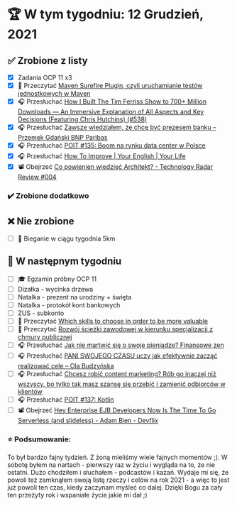 # 🏆 W tym tygodniu: 12 Grudzień, 2021


## ✅ Zrobione z listy
- [x] Zadania OCP 11 x3
- [x] 📗 Przeczytać [Maven Surefire Plugin, czyli uruchamianie testów jednostkowych w Maven](https://devcezz.pl/2021/12/01/maven-surefire-plugin-czyli-uruchamianie-testow-jednostkowych-w-maven/) 
- [x] 🎧 Przesłuchać [How I Built The Tim Ferriss Show to 700+ Million Downloads — An Immersive Explanation of All Aspects and Key Decisions (Featuring Chris Hutchins) (#538)](https://tim.blog/2021/10/14/how-i-built-the-tim-ferriss-show-podcast/https://tim.blog/2021/10/14/how-i-built-the-tim-ferriss-show-podcast/)
- [x] 🎧 Przesłuchać [Zawsze wiedziałem, że chcę być prezesem banku – Przemek Gdański BNP Paribas](https://zaprojektujswojezycie.pl/zawsze-wiedzialem-ze-chce-byc-prezesem-banku-przemek-gdanski-bnp-paribas/)
- [x] 🎧 Przesłuchać [POIT #135: Boom na rynku data center w Polsce](https://porozmawiajmyoit.pl/poit-135-boom-na-rynku-data-center-w-polsce/)
- [x] 🎧 Przesłuchać [How To Improve | Your English | Your Life](https://youtu.be/CWHUuNKkXkg)
- [x] 📽️ Obejrzeć [Co powienien wiedzieć Architekt? - Technology Radar Review #004](https://youtu.be/SOkzG5RhGyU)

### ✔️ Zrobione dodatkowo

## ❌ Nie zrobione
- [ ] 🏃 Bieganie w ciągu tygodnia 5km

## 📝 W następnym tygodniu
- [ ] 🎓 Egzamin próbny OCP 11
- [ ] Dizałka - wycinka drzewa
- [ ] Natalka - prezent na urodziny + święta
- [ ] Natalka - protokół kont bankowych
- [ ] ZUS - subkonto
- [ ] 📗 Przeczytać [Which skills to choose in order to be more valuable](https://blog.allegro.tech/2021/12/choose-your-skills.html) 
- [ ] 📗 Przeczytać [Rozwój ścieżki zawodowej w kierunku specjalizacji z chmury publicznej](https://sii.pl/blog/rozwoj-sciezki-zawodowej-w-kierunku-specjalizacji-z-chmury-publicznej/) 
- [ ] 🎧 Przesłuchać [Jak nie martwić się o swoje pieniądze? Finansowe zen](https://inwestomat.eu/jak-nie-martwic-sie-o-swoje-pieniadze/)
- [ ] 🎧 Przesłuchać [PANI SWOJEGO CZASU uczy jak efektywnie zacząć realizować cele – Ola Budzyńska](https://zaprojektujswojezycie.pl/pani-swojego-czasu-uczy-jak-efektywnie-zaczac-realizowac-cele-ola-budzynska/)
- [ ] 🎧 Przesłuchać [Chcesz robić content marketing? Rób go inaczej niż wszyscy, bo tylko tak masz szansę się przebić i zamienić odbiorców w klientów](https://malawielkafirma.pl/skuteczny-content-marketing/?utm_source=podcast&utm_medium=audio&utm_campaign=mwf_377)
- [ ] 🎧 Przesłuchać [POIT #137: Kotlin](https://porozmawiajmyoit.pl/poit-137-kotlin/)
- [ ] 📽️ Obejrzeć [Hey Enterprise EJB Developers Now Is The Time To Go Serverless (and slideless) - Adam Bien - Devflix](https://youtu.be/d2lTjQf9-ro)

### ⭐ Podsumowanie:
To był bardzo fajny tydzień. Z żoną mieliśmy wiele fajnych momentów ;). W sobotę byłem na nartach - pierwszy raz w życiu i wygląda na to, że nie ostatni. Dużo chodziłem i słuchałem - podcastów i kazań. Wydaje mi się, że powoli też zamknąłem swoją listę rzeczy i celów na rok 2021 - a więc to jest już powoli ten czas, kiedy zaczynam myśleć co dalej. Dzięki Bogu za cały ten przeżyty rok i wspaniałe życie jakie mi dał ;)
